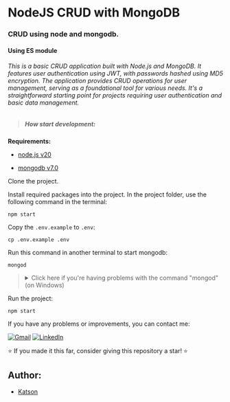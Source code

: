 # NodeJS CRUD with MongoDB

### CRUD using node and mongodb.

#### Using ES module

###### This is a basic CRUD application built with Node.js and MongoDB. It features user authentication using JWT, with passwords hashed using MD5 encryption. The application provides CRUD operations for user management, serving as a foundational tool for various needs. It's a straightforward starting point for projects requiring user authentication and basic data management.

> ##### How start development:
**Requirements:**

- [node.js v20](https://nodejs.org/en/download/)

- [mongodb v7.0](https://fastdl.mongodb.org/windows/mongodb-windows-x86_64-7.0.5-signed.msi)

Clone the project.

Install required packages into the project. In the project folder, use the following command in the terminal:

  ```
npm start
  ```

Copy the `.env.example` to `.env`:
  ```
cp .env.example .env
  ```
Run this command in another terminal to start mongodb:
  ```
mongod
  ```

<blockquote> 
<details>
  <summary> Click here if you're having problems with the command "mongod" (on Windows)</summary>
  <blockquote> 
   
    Reinstall MongoDB as usual and wait until Compass appears. If it doesn't, uninstall and reinstall. 
    Copy the installation path; we'll need it.
    Open a command prompt (cmd.exe) as an administrator.
    Type: cd C:\
    Then: md "\data\db"
    After that: "C:\Program Files\MongoDB\Server\4.2\bin\mongod.exe" --dbpath="c:\data\db"
    Press "CTRL+C" and close cmd.exe.
    Copy the installation path up to the "bin" folder, for example: C:\Program Files\MongoDB\Server\YOUR_MONGODB_VERSION\bin
    Go to system properties and add to the system environment variables (search on Google) in "PATH":
    Double-click on PATH in "System Environment Variables".
    Click on "New"
    Paste the copied path and click OK.
 </blockquote>
</details>
</blockquote>

Run the project:

  ```
npm start
  ```

If you have any problems or improvements, you can contact me:

[<img src="https://img.shields.io/badge/-Gmail-FF0000?style=flat-square&labelColor=FF0000&logo=gmail&logoColor=white&link=" alt="Gmail"/></a>](mailto:katson.alves@ccc.ufcg.edu.br)
[<img src="https://img.shields.io/badge/-Linkedin-0e76a8?style=flat-square&logo=Linkedin&logoColor=white&link=" alt="LinkedIn"/></a>](https://www.linkedin.com/in/katsonmatheus/)

⭐ If you made it this far, consider giving this repository a star! ⭐
 
## Author:
- [Katson](https://github.com/katson1)
